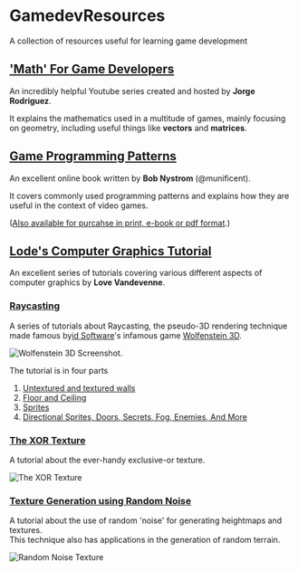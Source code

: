 # GamedevResources
A collection of resources useful for learning game development

## ['Math' For Game Developers](https://www.youtube.com/playlist?list=PLW3Zl3wyJwWOpdhYedlD-yCB7WQoHf-My)

An incredibly helpful Youtube series created and hosted by **Jorge Rodriguez**.

It explains the mathematics used in a multitude of games, mainly focusing on geometry,
including useful things like **vectors** and **matrices**.

## [Game Programming Patterns](http://gameprogrammingpatterns.com/contents.html)

An excellent online book written by **Bob Nystrom** (@munificent).

It covers commonly used programming patterns and explains how they are useful in the context of video games.

([Also available for purcahse in print, e-book or pdf format](http://gameprogrammingpatterns.com/).)

## [Lode's Computer Graphics Tutorial](https://lodev.org/cgtutor/index.html)

An excellent series of tutorials covering various different aspects of computer graphics by **Love Vandevenne**.

### [Raycasting](https://lodev.org/cgtutor/raycasting.html)

A series of tutorials about Raycasting, the pseudo-3D rendering technique made famous by[id Software](https://en.wikipedia.org/wiki/Id_Software)'s infamous game [Wolfenstein 3D](https://en.wikipedia.org/wiki/Wolfenstein_3D).

![Wolfenstein 3D Screenshot](https://upload.wikimedia.org/wikipedia/it/5/55/Wolfenstein_3D_Screenshot.png).

The tutorial is in four parts
1. [Untextured and textured walls](https://lodev.org/cgtutor/raycasting.html)
2. [Floor and Ceiling](https://lodev.org/cgtutor/raycasting2.html)
3. [Sprites](https://lodev.org/cgtutor/raycasting3.html)
4. [Directional Sprites, Doors, Secrets, Fog, Enemies, And More](https://lodev.org/cgtutor/raycasting4.html)

### [The XOR Texture](https://lodev.org/cgtutor/xortexture.html)

A tutorial about the ever-handy exclusive-or texture.

![The XOR Texture](https://lodev.org/cgtutor/images/xortexture.gif)

### [Texture Generation using Random Noise](https://lodev.org/cgtutor/randomnoise.html)

A tutorial about the use of random 'noise' for generating heightmaps and textures.  
This technique also has applications in the generation of random terrain.  

![Random Noise Texture](https://lodev.org/cgtutor/images/noiseturbulence64.jpg)
